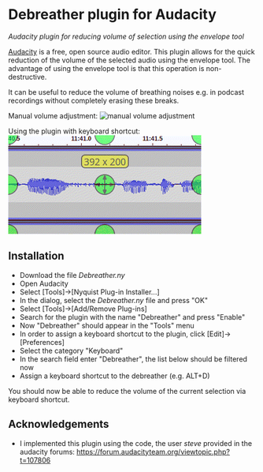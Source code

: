 # Debreather plugin for Audacity
*Audacity plugin for reducing volume of selection using the envelope tool*

[Audacity](https://www.audacityteam.org/) is a free, open source audio editor. This plugin allows for the quick reduction of the volume of the selected audio using the envelope tool. The advantage of using the envelope tool is that this operation is non-destructive.

It can be useful to reduce the volume of breathing noises e.g. in podcast recordings without completely erasing these breaks.

Manual volume adjustment:
![manual volume adjustment](before.gif)

Using the plugin with keyboard shortcut:
![volume adjustment with plugin](after.gif)

## Installation

- Download the file *Debreather.ny*
- Open Audacity
- Select [Tools]->[Nyquist Plug-in Installer...]
- In the dialog, select the *Debreather.ny* file and press "OK"
- Select [Tools]->[Add/Remove Plug-ins]
- Search for the plugin with the name "Debreather" and press "Enable"
- Now "Debreather" should appear in the "Tools" menu
- In order to assign a keyboard shortcut to the plugin, click [Edit]->[Preferences]
- Select the category "Keyboard"
- In the search field enter "Debreather", the list below should be filtered now
- Assign a keyboard shortcut to the debreather (e.g. ALT+D)

You should now be able to reduce the volume of the current selection via keyboard shortcut.

## Acknowledgements
- I implemented this plugin using the code, the user *steve* provided in the audacity forums: https://forum.audacityteam.org/viewtopic.php?t=107806